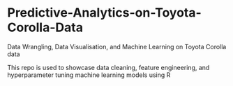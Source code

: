 # Predictive-Analytics-on-Toyota-Corolla-Data
Data Wrangling, Data Visualisation, and Machine Learning on Toyota Corolla data

This repo is used to showcase data cleaning, feature engineering, and hyperparameter tuning machine learning models using R
